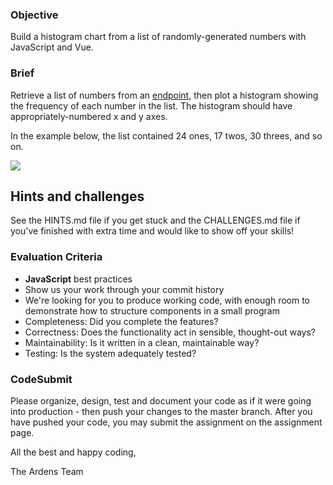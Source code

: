 ### Objective

Build a histogram chart from a list of randomly-generated numbers with JavaScript and Vue.

### Brief

Retrieve a list of numbers from an [endpoint](https://www.random.org/integers/?num=200&min=1&max=10&col=1&base=10&format=plain&rnd=new), then plot a histogram showing the frequency of each number in the list. The histogram should have appropriately-numbered x and y axes.

In the example below, the list contained 24 ones, 17 twos, 30 threes, and so on.

![](https://wookie.codesubmit.io/static/challenges/histogram/histogram.png)

## Hints and challenges

See the HINTS.md file if you get stuck and the CHALLENGES.md file if you've finished with extra time and would like to show off your skills!

### Evaluation Criteria

-   **JavaScript** best practices
-   Show us your work through your commit history
-   We're looking for you to produce working code, with enough room to demonstrate how to structure components in a small program
-   Completeness: Did you complete the features?
-   Correctness: Does the functionality act in sensible, thought-out ways?
-   Maintainability: Is it written in a clean, maintainable way?
-   Testing: Is the system adequately tested?

### CodeSubmit

Please organize, design, test and document your code as if it were going into production - then push your changes to the master branch. After you have pushed your code, you may submit the assignment on the assignment page.

All the best and happy coding,

The Ardens Team